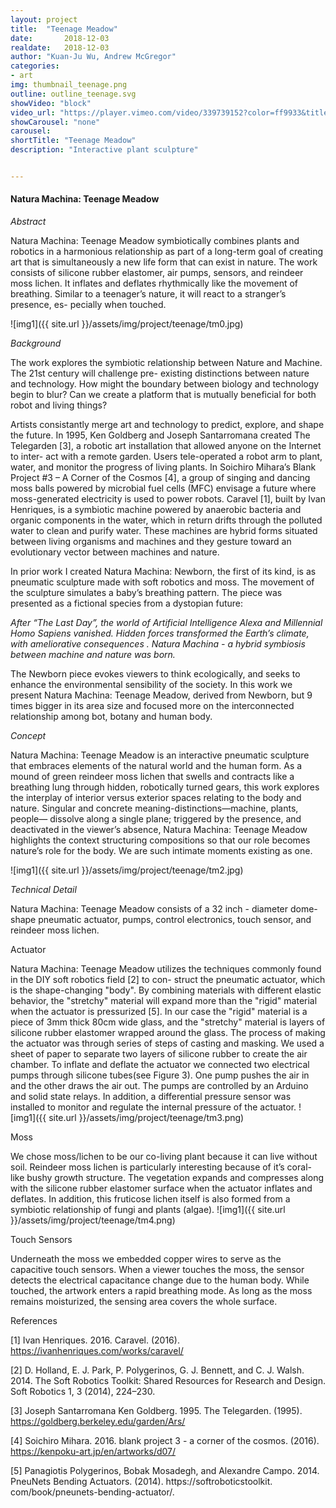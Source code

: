```yaml
---
layout: project
title:  "Teenage Meadow"
date:   	2018-12-03
realdate:	2018-12-03
author: "Kuan-Ju Wu, Andrew McGregor"
categories:
- art
img: thumbnail_teenage.png
outline: outline_teenage.svg
showVideo: "block"
video_url: "https://player.vimeo.com/video/339739152?color=ff9933&title=0&byline=0&portrait=0"
showCarousel: "none"
carousel:
shortTitle: "Teenage Meadow"
description: "Interactive plant sculpture"


---
```

#### Natura Machina: Teenage Meadow ####

*Abstract*

Natura Machina: Teenage Meadow symbiotically combines plants and robotics in a harmonious relationship as part of a long-term goal of creating art that is simultaneously a new life form that can exist in nature.
The work consists of silicone rubber elastomer, air pumps, sensors, and reindeer moss lichen. It inflates and deflates rhythmically like the movement of breathing. Similar to a teenager’s nature, it will react to a stranger’s presence, es- pecially when touched.

![img1]({{ site.url }}/assets/img/project/teenage/tm0.jpg)

*Background*

The work explores the symbiotic relationship between Nature and Machine. The 21st century will challenge pre- existing distinctions between nature and technology. How might the boundary between biology and technology begin to blur? Can we create a platform that is mutually beneficial for both robot and living things?


Artists consistantly merge art and technology to predict, explore, and shape the future. In 1995, Ken Goldberg and Joseph Santarromana created The Telegarden [3], a robotic art installation that allowed anyone on the Internet to inter- act with a remote garden. Users tele-operated a robot arm to plant, water, and monitor the progress of living plants. In Soichiro Mihara’s Blank Project #3 – A Corner of the Cosmos [4], a group of singing and dancing moss balls powered by microbial fuel cells (MFC) envisage a future where moss-generated electricity is used to power robots. Caravel [1], built by Ivan Henriques, is a symbiotic machine powered by anaerobic bacteria and organic components in the water, which in return drifts through the polluted water to clean and purify water. These machines are hybrid forms situated between living organisms and machines and they gesture toward an evolutionary vector between machines and nature.


In prior work I created Natura Machina: Newborn, the first of its kind, is as pneumatic sculpture made with soft robotics and moss. The movement of the sculpture simulates a baby’s breathing pattern. The piece was presented as a fictional species from a dystopian future:


_After “The Last Day”, the world of Artificial Intelligence Alexa and Millennial Homo Sapiens vanished. Hidden forces transformed the Earth’s climate, with ameliorative consequences . Natura Machina - a hybrid symbiosis between machine and nature was born._

The Newborn piece evokes viewers to think ecologically, and seeks to enhance the environmental sensibility of the society. In this work we present Natura Machina: Teenage Meadow, derived from Newborn, but 9 times bigger in its area size and focused more on the interconnected relationship among bot, botany and human body.

*Concept*

Natura Machina: Teenage Meadow is an interactive pneumatic sculpture that embraces elements
of the natural world and the human form. As a mound of green reindeer moss lichen that swells and contracts like
a breathing lung through hidden, robotically turned gears, this work explores the interplay of interior versus exterior spaces relating to the body and nature. Singular and concrete meaning-distinctions—machine, plants, people— dissolve along a single plane; triggered by the presence, and deactivated in the viewer’s absence, Natura Machina: Teenage Meadow highlights the context structuring compositions so that our role becomes nature’s role for the body. We are such intimate moments existing as one.

![img1]({{ site.url }}/assets/img/project/teenage/tm2.jpg)

*Technical Detail*


Natura Machina: Teenage Meadow consists of a 32 inch - diameter dome-shape pneumatic actuator, pumps, control electronics, touch sensor, and reindeer moss lichen.

Actuator

Natura Machina: Teenage Meadow utilizes the techniques commonly found in the DIY soft robotics field [2] to con- struct the pneumatic actuator, which is the shape-changing "body". By combining materials with different elastic behavior, the "stretchy" material will expand more than the "rigid" material when the actuator is pressurized [5]. In our case the "rigid" material is a piece of 3mm thick 80cm wide glass, and the "stretchy" material is layers of silicone rubber elastomer wrapped around the glass. The process of making the actuator was through series of steps of casting and masking. We used a sheet of paper to separate two layers of silicone rubber to create the air chamber. To inflate and deflate the actuator we connected two electrical pumps through silicone tubes(see Figure 3). One pump pushes the air in and the other draws the air out. The pumps are controlled by an Arduino and solid state relays. In addition, a differential pressure sensor was installed to monitor and regulate the internal pressure of the actuator.
![img1]({{ site.url }}/assets/img/project/teenage/tm3.png)

Moss

We chose moss/lichen to be our co-living plant because it can live without soil. Reindeer moss lichen is particularly interesting because of it’s coral-like bushy growth structure. The vegetation expands and compresses along with the silicone rubber elastomer surface when the actuator inflates and deflates. In addition, this fruticose lichen itself is also formed from a symbiotic relationship of fungi and plants (algae).
![img1]({{ site.url }}/assets/img/project/teenage/tm4.png)


Touch Sensors

Underneath the moss we embedded copper wires to serve as the capacitive touch sensors. When a viewer touches the moss, the sensor detects the electrical capacitance change due to the human body. While touched, the artwork enters a rapid breathing mode. As long as the moss remains moisturized, the sensing area covers the whole surface.

References


[1] Ivan Henriques. 2016. Caravel. (2016).    https://ivanhenriques.com/works/caravel/

[2] D. Holland, E. J. Park, P. Polygerinos, G. J. Bennett, and C. J. Walsh. 2014. The Soft Robotics Toolkit: Shared Resources for Research and Design. Soft Robotics 1, 3 (2014), 224–230.

[3] Joseph Santarromana Ken Goldberg. 1995. The Telegarden. (1995). https://goldberg.berkeley.edu/garden/Ars/

[4] Soichiro Mihara. 2016. blank project 3 - a corner of the cosmos. (2016). https://kenpoku-art.jp/en/artworks/d07/

[5] Panagiotis Polygerinos, Bobak Mosadegh, and Alexandre Campo. 2014. PneuNets Bending Actuators. (2014). https://softroboticstoolkit. com/book/pneunets-bending-actuator/.
